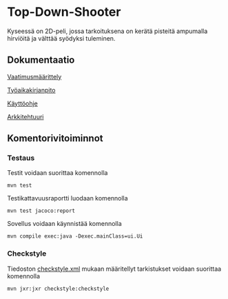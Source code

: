 # Top-Down-Shooter
Kyseessä on 2D-peli, jossa tarkoituksena on kerätä pisteitä ampumalla hirviöitä ja välttää syödyksi tuleminen.

## Dokumentaatio

[Vaatimusmäärittely](https://github.com/chipfrog/ot-harjoitustyo/blob/master/shooter/dokumentaatio/vaatimusmaarittely.md)

[Työaikakirjanpito](https://github.com/chipfrog/ot-harjoitustyo/blob/master/shooter/dokumentaatio/tyoaikakirjanpito.md)

[Käyttöohje](https://github.com/chipfrog/ot-harjoitustyo/blob/master/shooter/dokumentaatio/kayttoohje.md)

[Arkkitehtuuri](https://github.com/chipfrog/ot-harjoitustyo/blob/master/shooter/dokumentaatio/arkkitehtuuri.md)

## Komentorivitoiminnot

### Testaus
Testit voidaan suorittaa komennolla
```
mvn test
```
Testikattavuusraportti luodaan komennolla
```
mvn test jacoco:report
```
Sovellus voidaan käynnistää komennolla
```
mvn compile exec:java -Dexec.mainClass=ui.Ui
```
### Checkstyle
Tiedoston [checkstyle.xml](https://github.com/chipfrog/ot-harjoitustyo/blob/master/shooter/checkstyle.xml)
mukaan määritellyt tarkistukset voidaan suorittaa komennolla
```
mvn jxr:jxr checkstyle:checkstyle
```
